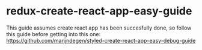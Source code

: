 # redux-create-react-app-easy-guide
This guide assumes create react app has been succesfully done, so follow this guide before getting into this one: https://github.com/marijndegen/styled-create-react-app-easy-debug-guide
